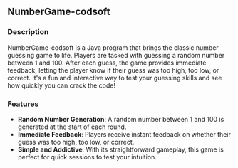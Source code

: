 ## NumberGame-codsoft

### Description

NumberGame-codsoft is a Java program that brings the classic number guessing game to life. Players are tasked with guessing a random number between 1 and 100. After each guess, the game provides immediate feedback, letting the player know if their guess was too high, too low, or correct. It's a fun and interactive way to test your guessing skills and see how quickly you can crack the code!

### Features

- **Random Number Generation**: A random number between 1 and 100 is generated at the start of each round.
- **Immediate Feedback**: Players receive instant feedback on whether their guess was too high, too low, or correct.
- **Simple and Addictive**: With its straightforward gameplay, this game is perfect for quick sessions to test your intuition.
